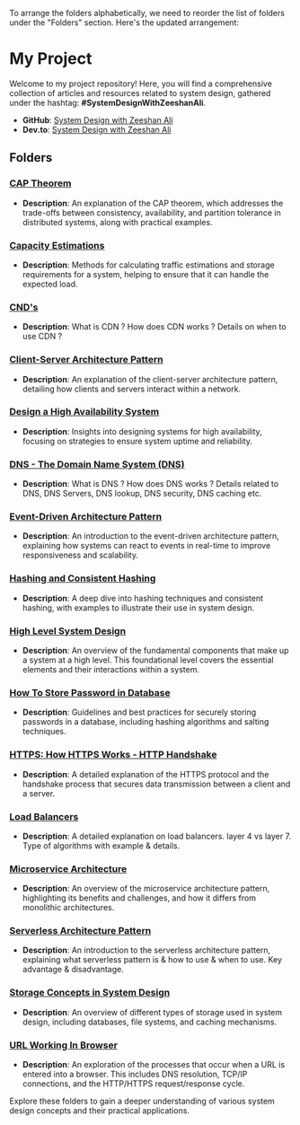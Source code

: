 To arrange the folders alphabetically, we need to reorder the list of folders under the "Folders" section. Here's the updated arrangement:

# My Project

Welcome to my project repository! Here, you will find a comprehensive collection of articles and resources related to system design, gathered under the hashtag: **#SystemDesignWithZeeshanAli**.

- **GitHub**: [System Design with Zeeshan Ali](https://github.com/ZeeshanAli-0704/SystemDesignWithZeeshanAli)
- **Dev.to**: [System Design with Zeeshan Ali](https://dev.to/t/systemdesignwithzeeshanali)

## Folders

### [CAP Theorem](./CAP_Theorem/)
- **Description**: An explanation of the CAP theorem, which addresses the trade-offs between consistency, availability, and partition tolerance in distributed systems, along with practical examples.

### [Capacity Estimations](./Capacity_Estimations/)
- **Description**: Methods for calculating traffic estimations and storage requirements for a system, helping to ensure that it can handle the expected load.

### [CND's](./CDN)
- **Description**: What is CDN ? How does CDN works ? Details on when to use CDN ?

### [Client-Server Architecture Pattern](./Client_Server_Architecture_Pattern/)
- **Description**: An explanation of the client-server architecture pattern, detailing how clients and servers interact within a network.

### [Design a High Availability System](./Design_a_High_Availability_System/)
- **Description**: Insights into designing systems for high availability, focusing on strategies to ensure system uptime and reliability.

### [DNS - The Domain Name System (DNS)](./DNS)
- **Description**: What is DNS ? How does DNS works ? Details related to DNS, DNS Servers, DNS lookup, DNS security, DNS caching etc.

### [Event-Driven Architecture Pattern](./Event_Driven_Architecture_Pattern/)
- **Description**: An introduction to the event-driven architecture pattern, explaining how systems can react to events in real-time to improve responsiveness and scalability.

### [Hashing and Consistent Hashing](./Hashing_Consistent_Hashing/)
- **Description**: A deep dive into hashing techniques and consistent hashing, with examples to illustrate their use in system design.

### [High Level System Design](./High_Level_System_Design/)
- **Description**: An overview of the fundamental components that make up a system at a high level. This foundational level covers the essential elements and their interactions within a system.

### [How To Store Password in Database](./How_To_Store_Password_in_Database/)
- **Description**: Guidelines and best practices for securely storing passwords in a database, including hashing algorithms and salting techniques.

### [HTTPS: How HTTPS Works - HTTP Handshake](./Https_How_Https_Works/)
- **Description**: A detailed explanation of the HTTPS protocol and the handshake process that secures data transmission between a client and a server.

### [Load Balancers](./Load_Balancers/)
- **Description**: A detailed explanation on load balancers. layer 4 vs layer 7. Type of algorithms with example & details.  

### [Microservice Architecture](./Micro_Service_Architecture/)
- **Description**: An overview of the microservice architecture pattern, highlighting its benefits and challenges, and how it differs from monolithic architectures.

### [Serverless Architecture Pattern](./Serverless_Architecture_Pattern)
- **Description**: An introduction to the serverless architecture pattern, explaining what serverless pattern is & how to use & when to use. Key advantage & disadvantage.

### [Storage Concepts in System Design](./Storage_Concepts_in_System_Design/)
- **Description**: An overview of different types of storage used in system design, including databases, file systems, and caching mechanisms.

### [URL Working In Browser](./URL_Working_In_Browser/)
- **Description**: An exploration of the processes that occur when a URL is entered into a browser. This includes DNS resolution, TCP/IP connections, and the HTTP/HTTPS request/response cycle.

Explore these folders to gain a deeper understanding of various system design concepts and their practical applications.
